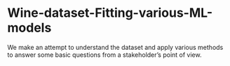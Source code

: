 # Wine-dataset-Fitting-various-ML-models
We make an attempt to understand the dataset and apply various methods to answer some basic questions from a stakeholder’s point of view.
